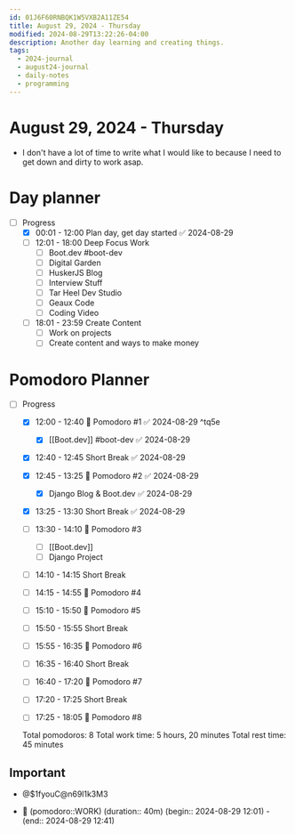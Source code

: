 ```yaml
---
id: 01J6F60RNBQK1W5VXB2A11ZE54
title: August 29, 2024 - Thursday
modified: 2024-08-29T13:22:26-04:00
description: Another day learning and creating things.
tags:
  - 2024-journal
  - august24-journal
  - daily-notes
  - programming
---
```

# August 29, 2024 - Thursday
- I don't have a lot of time to write what I would like to because I need to get down and dirty to work asap.

# Day planner
- [ ] Progress
	- [x] 00:01 - 12:00 Plan day, get day started ✅ 2024-08-29
	- [ ] 12:01 - 18:00 Deep Focus Work
		- [ ] Boot.dev #boot-dev 
		- [ ] Digital Garden
		- [ ] HuskerJS Blog
		- [ ] Interview Stuff
		- [ ] Tar Heel Dev Studio
		- [ ] Geaux Code
		- [ ] Coding Video
	- [ ] 18:01 - 23:59 Create Content
		- [ ] Work on projects
		- [ ] Create content and ways to make money

# Pomodoro Planner
- [ ] Progress
	- [x] 12:00 - 12:40 🍅 Pomodoro #1 ✅ 2024-08-29 ^tq5e
		- [x] [[Boot.dev]] #boot-dev ✅ 2024-08-29
	- [x] 12:40 - 12:45 Short Break ✅ 2024-08-29
	- [x] 12:45 - 13:25 🍅  Pomodoro #2 ✅ 2024-08-29
		- [x] Django Blog & Boot.dev ✅ 2024-08-29
	- [x] 13:25 - 13:30 Short Break ✅ 2024-08-29
	- [ ] 13:30 - 14:10 🍅 Pomodoro #3 
		- [ ] [[Boot.dev]] 
		- [ ] Django Project
	- [ ] 14:10 - 14:15 Short Break
	- [ ] 14:15 - 14:55 🍅 Pomodoro #4
	- [ ] 15:10 - 15:50 🍅 Pomodoro #5
	- [ ] 15:50 - 15:55 Short Break
	- [ ] 15:55 - 16:35 🍅 Pomodoro #6
	- [ ] 16:35 - 16:40 Short Break
	- [ ] 16:40 - 17:20 🍅 Pomodoro #7
	- [ ] 17:20 - 17:25 Short Break
	- [ ] 17:25 - 18:05 🍅 Pomodoro #8


  Total pomodoros: 8
  Total work time: 5 hours, 20 minutes
  Total rest time: 45 minutes





## Important
- @$1fyouC@n69l1k3M3

- 🍅 (pomodoro::WORK) (duration:: 40m) (begin:: 2024-08-29 12:01) - (end:: 2024-08-29 12:41)